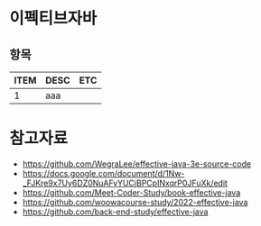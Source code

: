 # 이펙티브자바

## 항목
| ITEM | DESC | ETC |
|---|---|---|
|1|aaa|

# 참고자료
- https://github.com/WegraLee/effective-java-3e-source-code
- https://docs.google.com/document/d/1Nw-_FJKre9x7Uy6DZ0NuAFyYUCjBPCpINxqrP0JFuXk/edit
- https://github.com/Meet-Coder-Study/book-effective-java
- https://github.com/woowacourse-study/2022-effective-java
- https://github.com/back-end-study/effective-java
